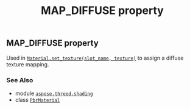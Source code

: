 ﻿---
title: MAP_DIFFUSE property
second_title: Aspose.3D for Python via .NET API References
description: 
type: docs
weight: 110
url: /python-net/aspose.threed.shading/pbrmaterial/map_diffuse/
is_root: false
---

## MAP_DIFFUSE property


Used in [`Material.set_texture(slot_name, texture)`](/3d/python-net/aspose.threed.shading/material/set_texture) to assign a diffuse texture mapping.

### See Also
* module [`aspose.threed.shading`](../../)
* class [`PbrMaterial`](/3d/python-net/aspose.threed.shading/pbrmaterial)

